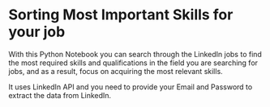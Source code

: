 # Sorting Most Important Skills for your job

With this Python Notebook you can search through the LinkedIn jobs to find the most required skills and qualifications in the field you are searching for jobs, and as a result, focus on acquiring the most relevant skills.

It uses LinkedIn API and you need to provide your Email and Password to extract the data from LinkedIn. 
